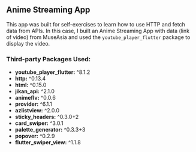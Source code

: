 ## Anime Streaming App

This app was built for self-exercises to learn how to use HTTP and fetch data from APIs. 
In this case, I built an Anime Streaming App with data (link of video) from MuseAsia and used the `youtube_player_flutter` package to display the video.

### Third-party Packages Used:

- **youtube_player_flutter:** ^8.1.2
- **http:** ^0.13.4
- **html:** ^0.15.0
- **jikan_api:** ^2.1.0
- **animeflv:** ^0.0.6
- **provider:** ^6.1.1
- **azlistview:** ^2.0.0
- **sticky_headers:** ^0.3.0+2
- **card_swiper:** ^3.0.1
- **palette_generator:** ^0.3.3+3
- **popover:** ^0.2.9
- **flutter_swiper_view:** ^1.1.8